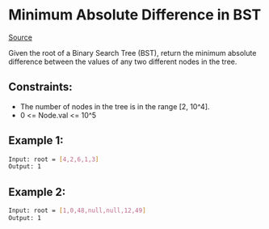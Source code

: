 # Minimum Absolute Difference in BST
[Source](https://leetcode.com/problems/minimum-absolute-difference-in-bst/)

Given the root of a Binary Search Tree (BST), return the minimum absolute difference between the values of any two different nodes in the tree.

## Constraints:

 - The number of nodes in the tree is in the range [2, 10^4].
 - 0 <= Node.val <= 10^5

## Example 1:
```sh
Input: root = [4,2,6,1,3]
Output: 1
```

## Example 2:
```sh
Input: root = [1,0,48,null,null,12,49]
Output: 1
```